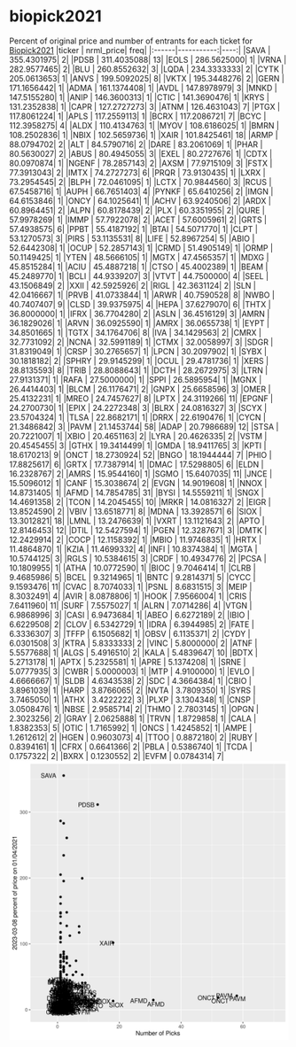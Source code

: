 # biopick2021
Percent of original price and number of entrants for each ticket for [Biopick2021](https://twitter.com/hashtag/Biopick2021)
|ticker |  nrml_price| freq|
|:------|-----------:|----:|
|SAVA   | 355.4301975|    2|
|PDSB   | 311.4035088|   13|
|EOLS   | 286.5625000|    1|
|VRNA   | 282.9577465|    2|
|BLU    | 260.8552632|    3|
|LQDA   | 234.3333333|    2|
|CYTK   | 205.0613653|    1|
|ANVS   | 199.5092025|    8|
|VKTX   | 195.3448276|    2|
|GERN   | 171.1656442|    1|
|ADMA   | 161.1374408|    1|
|AVDL   | 147.8978979|    3|
|MNKD   | 147.5155280|    1|
|ANIP   | 146.3600313|    1|
|CTIC   | 141.3690476|    1|
|KRYS   | 131.2352838|    1|
|CAPR   | 127.2727273|    3|
|ATNM   | 126.4631043|    7|
|PTGX   | 117.8061224|    1|
|APLS   | 117.2559113|    1|
|BCRX   | 117.2086721|    7|
|BCYC   | 112.3958275|    4|
|ALDX   | 110.4134763|    1|
|MYOV   | 108.6186025|    1|
|BMRN   | 108.2502836|    1|
|NBIX   | 102.5659736|    1|
|XAIR   | 101.8425461|   18|
|ARMP   |  88.0794702|    2|
|ALT    |  84.5790716|    2|
|DARE   |  83.2061069|    1|
|PHAR   |  80.5630027|    2|
|ABUS   |  80.4945055|    3|
|EXEL   |  80.2727676|    1|
|CDTX   |  80.0970874|    1|
|NGENF  |  78.2857143|    2|
|AXSM   |  77.9715109|    3|
|FSTX   |  77.3913043|    2|
|IMTX   |  74.2727273|    6|
|PRQR   |  73.9130435|    1|
|LXRX   |  73.2954545|    2|
|BLPH   |  72.0461095|    1|
|LCTX   |  70.9844560|    3|
|RCUS   |  67.5458716|    1|
|AUPH   |  66.7651403|    4|
|PYNKF  |  65.6410256|    2|
|IMGN   |  64.6153846|    1|
|ONCY   |  64.1025641|    1|
|ACHV   |  63.9240506|    2|
|ARDX   |  60.8964451|    2|
|ALPN   |  60.8178439|    2|
|PLX    |  60.3351955|    2|
|QURE   |  57.9978269|    1|
|IMMP   |  57.7922078|    2|
|ACET   |  57.6005961|    2|
|GRTS   |  57.4938575|    6|
|PPBT   |  55.4187192|    1|
|BTAI   |  54.5071770|    1|
|CLPT   |  53.1270573|    3|
|PIRS   |  53.1135531|    8|
|LIFE   |  52.8967254|    5|
|ABIO   |  52.6442308|    1|
|OCUP   |  52.2857143|    1|
|CRMD   |  51.4905149|    1|
|ORMP   |  50.1149425|    1|
|YTEN   |  48.5666105|    1|
|MGTX   |  47.4565357|    1|
|MDXG   |  45.8515284|    1|
|ACIU   |  45.4887218|    1|
|CTSO   |  45.4002389|    1|
|BEAM   |  45.2489770|    1|
|BCLI   |  44.9339207|    3|
|VTVT   |  44.7500000|    4|
|SEEL   |  43.1506849|    2|
|XXII   |  42.5925926|    2|
|RIGL   |  42.3631124|    2|
|SLN    |  42.0416667|    1|
|PRVB   |  41.0733844|    1|
|ARWR   |  40.7590528|    8|
|NWBO   |  40.7407407|    9|
|CLSD   |  39.9375975|    4|
|HEPA   |  37.6279070|    6|
|THTX   |  36.8000000|    1|
|IFRX   |  36.7704280|    2|
|ASLN   |  36.4516129|    3|
|AMRN   |  36.1829026|    1|
|ARVN   |  36.0925590|    1|
|AMRX   |  36.0655738|    1|
|EYPT   |  34.8501665|    1|
|TGTX   |  34.1764706|    8|
|IVA    |  34.1429563|    2|
|CMRX   |  32.7731092|    2|
|NCNA   |  32.5991189|    1|
|CTMX   |  32.0058997|    3|
|SDGR   |  31.8319049|    1|
|CRSP   |  30.2765657|    1|
|LPCN   |  30.2097902|    1|
|SYBX   |  30.1818182|    2|
|SPHRY  |  29.9145299|    1|
|OCUL   |  29.4781736|    1|
|XERS   |  28.8135593|    8|
|TRIB   |  28.8088643|    1|
|DCTH   |  28.2672975|    3|
|LTRN   |  27.9131371|    1|
|RAFA   |  27.5000000|    1|
|SPPI   |  26.5895954|    1|
|MGNX   |  26.4414403|    1|
|BLCM   |  26.1176471|    2|
|GNPX   |  25.6658596|    3|
|OMER   |  25.4132231|    1|
|MREO   |  24.7457627|    8|
|LPTX   |  24.3119266|   11|
|EPGNF  |  24.2700730|    1|
|EPIX   |  24.2272348|    3|
|BLRX   |  24.0816327|    3|
|SCYX   |  23.5704324|    1|
|TLSA   |  22.8682171|    1|
|DRRX   |  22.6190476|    1|
|CYCN   |  21.3486842|    3|
|PAVM   |  21.1453744|   58|
|ADAP   |  20.7986689|   12|
|STSA   |  20.7221007|    1|
|XBIO   |  20.4651163|    2|
|LYRA   |  20.4626335|    2|
|VSTM   |  20.4545455|    3|
|GTHX   |  19.3414499|    1|
|GMDA   |  18.9411765|    3|
|KPTI   |  18.6170213|    9|
|ONCT   |  18.2730924|   52|
|BNGO   |  18.1944444|    7|
|PHIO   |  17.8825617|    6|
|GRTX   |  17.7387914|    1|
|DMAC   |  17.5298805|    6|
|ELDN   |  16.2328767|    2|
|AMRS   |  15.9544160|    1|
|SGMO   |  15.6407035|   11|
|JNCE   |  15.5096012|    1|
|CANF   |  15.3038674|    2|
|EVGN   |  14.9019608|    1|
|NNOX   |  14.8731405|    1|
|AFMD   |  14.7854785|   31|
|BYSI   |  14.5559211|    1|
|SNGX   |  14.4691358|    2|
|TCON   |  14.2045455|   10|
|MRKR   |  14.0816327|    2|
|EIGR   |  13.8524590|    2|
|VBIV   |  13.6518771|    8|
|MDNA   |  13.3928571|    6|
|SIOX   |  13.3012821|   18|
|LMNL   |  13.2476639|    1|
|VXRT   |  13.1121643|    2|
|APTO   |  12.8146453|   12|
|DTIL   |  12.5427594|    1|
|PGEN   |  12.3287671|    3|
|DMTK   |  12.2429914|    2|
|COCP   |  12.1158392|    1|
|MBIO   |  11.9746835|    1|
|HRTX   |  11.4864870|    1|
|KZIA   |  11.4699332|    4|
|INFI   |  10.8374384|    1|
|MGTA   |  10.5744125|    3|
|RGLS   |  10.5384615|    3|
|CRDF   |  10.4934776|    2|
|PCSA   |  10.1809955|    1|
|ATHA   |  10.0772590|    1|
|BIOC   |   9.7046414|    1|
|CLRB   |   9.4685986|    5|
|BCEL   |   9.3214965|    1|
|BNTC   |   9.2814371|    5|
|CYCC   |   9.1593476|   11|
|CVAC   |   8.7074033|    1|
|PSNL   |   8.6831515|    3|
|MEIP   |   8.3032491|    4|
|AVIR   |   8.0878806|    1|
|HOOK   |   7.9566004|    1|
|CRIS   |   7.6411960|   11|
|SURF   |   7.5575027|    1|
|ALRN   |   7.0714286|    4|
|VTGN   |   6.9868996|    3|
|CASI   |   6.9473684|    1|
|ABEO   |   6.6272189|    2|
|IBIO   |   6.6229508|    2|
|CLOV   |   6.5342729|    1|
|IDRA   |   6.3944985|    2|
|FATE   |   6.3336307|    3|
|TFFP   |   6.1505682|    1|
|OBSV   |   6.1135371|    2|
|CYDY   |   6.0301508|    3|
|KTRA   |   5.8333333|    2|
|VINC   |   5.8000000|    2|
|ATNF   |   5.5577688|    1|
|ALGS   |   5.4916510|    2|
|KALA   |   5.4839647|   10|
|BDTX   |   5.2713178|    1|
|APTX   |   5.2325581|    1|
|APRE   |   5.1374208|    1|
|SRNE   |   5.0777935|    3|
|CWBR   |   5.0000003|    1|
|MTP    |   4.9100000|    1|
|EVLO   |   4.6666667|    1|
|SLDB   |   4.6343538|    2|
|SDC    |   4.3664384|    1|
|CBIO   |   3.8961039|    1|
|HARP   |   3.8766065|    2|
|NVTA   |   3.7809350|    1|
|SYRS   |   3.7465050|    1|
|ATHX   |   3.4222222|    3|
|PLXP   |   3.1304348|    1|
|CNSP   |   3.0508476|    1|
|NBSE   |   2.9585714|    2|
|THMO   |   2.7803145|    1|
|OPGN   |   2.3023256|    2|
|GRAY   |   2.0625888|    1|
|TRVN   |   1.8729858|    1|
|CALA   |   1.8382353|    5|
|OTIC   |   1.7165992|    1|
|ONCS   |   1.4245852|    1|
|AMPE   |   1.2612612|    2|
|HGEN   |   0.9603073|    4|
|TTOO   |   0.8872180|    2|
|RUBY   |   0.8394161|    1|
|CFRX   |   0.6641366|    2|
|PBLA   |   0.5386740|    1|
|TCDA   |   0.1757322|    2|
|BXRX   |   0.1230552|    2|
|EVFM   |   0.0784314|    7|
![retvspicks](biopicks.png?raw=true)
